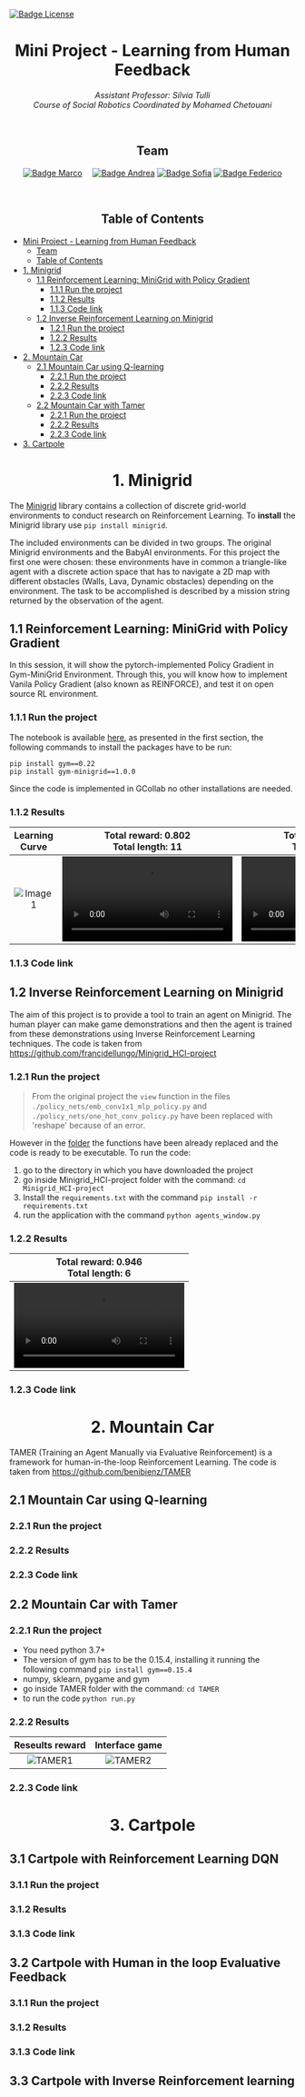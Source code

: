 [![Badge License]][License]



<div align = center>


# Mini Project - Learning from Human Feedback


*Assistant Professor: Silvia Tulli* <br>
*Course of Social Robotics Coordinated by Mohamed Chetouani*

<br>


## Team

[![Badge Marco]][Marco] 
[![Badge Andrea]][Andrea]
[![Badge Sofia]][Sofia]
[![Badge Federico]][Federico]

<br>

## Table of Contents
<div align = left>

- [Mini Project - Learning from Human Feedback](#mini-project---learning-from-human-feedback)
  - [Team](#team)
  - [Table of Contents](#table-of-contents)
- [1. Minigrid](#1-minigrid)
  - [1.1 Reinforcement Learning: MiniGrid with Policy Gradient](#11-reinforcement-learning-minigrid-with-policy-gradient)
    - [1.1.1 Run the project](#111-run-the-project)
    - [1.1.2 Results](#112-results)
    - [1.1.3 Code link](#113-code-link)
  - [1.2 Inverse Reinforcement Learning on Minigrid](#12-inverse-reinforcement-learning-on-minigrid)
    - [1.2.1 Run the project](#121-run-the-project)
    - [1.2.2 Results](#122-results)
    - [1.2.3 Code link](#123-code-link)
- [2. Mountain Car](#2-mountain-car)
  - [2.1 Mountain Car using Q-learning](#21-mountain-car-using-q-learning)
    - [2.2.1 Run the project](#221-run-the-project)
    - [2.2.2 Results](#222-results)
    - [2.2.3 Code link](#223-code-link)
  - [2.2 Mountain Car with Tamer](#22-mountain-car-with-tamer)
    - [2.2.1 Run the project](#221-run-the-project-1)
    - [2.2.2 Results](#222-results-1)
    - [2.2.3 Code link](#223-code-link-1)
- [3. Cartpole](#3-cartpole)



<div align = center>

# 1. Minigrid

<div align = left>

The <a href="https://github.com/Farama-Foundation/Minigrid">Minigrid</a> library contains a collection of discrete grid-world environments to conduct research on Reinforcement Learning. To **install** the Minigrid library use `pip install minigrid`.

The included environments can be divided in two groups. The original Minigrid environments and the BabyAI environments. For this project the first one were chosen: these environments have in common a triangle-like agent with a discrete action space that has to navigate a 2D map with different obstacles (Walls, Lava, Dynamic obstacles) depending on the environment. The task to be accomplished is described by a mission string returned by the observation of the agent.

## 1.1 Reinforcement Learning: MiniGrid with Policy Gradient

In this session, it will show the pytorch-implemented Policy Gradient in Gym-MiniGrid Environment. Through this, you will know how to implement Vanila Policy Gradient (also known as REINFORCE), and test it on open source RL environment.

### 1.1.1 Run the project
The notebook is available <a href="https://github.com/marco-milanesi/social-project/blob/main/src/MiniGrid/Policy_Gradient_With_Gym_MiniGrid.ipynb">here</a>, as presented in the first section, the following commands to install the packages have to be run:

```
pip install gym==0.22
pip install gym-minigrid==1.0.0
```
Since the code is implemented in GCollab no other installations are needed.

### 1.1.2 Results

|    Learning Curve    |    Total reward: 0.802 <br> Total length: 11 |  Total reward: 0.604 <br> Total length: 22 |  
|:------------:|:-------------:|:-------------:|
| ![Image1] |  <video src="https://user-images.githubusercontent.com/47824890/201166814-94f135ec-2a95-4494-a8bb-3768cbca4ad1.mp4">| <video src="https://user-images.githubusercontent.com/47824890/201166854-f5e1f61c-5d9b-4265-8014-0dba8dd47692.mp4">|

### 1.1.3 Code link

## 1.2 Inverse Reinforcement Learning on Minigrid
The aim of this project is to provide a tool to train an agent on Minigrid. The human player can make game demonstrations and then the agent is trained from these demonstrations using Inverse Reinforcement Learning techniques. The code is taken from <a href="https://github.com/francidellungo/Minigrid_HCI-project">https://github.com/francidellungo/Minigrid_HCI-project</a>

### 1.2.1 Run the project
> From the original project the `view` function in the files `./policy_nets/emb_conv1x1_mlp_policy.py` and `./policy_nets/one_hot_conv_policy.py` have been replaced with 'reshape' because of an error.

However in the <a href="https://github.com/marco-milanesi/social-project/tree/main/src/MiniGrid%20IRL">folder</a> the functions have been already replaced and the code is ready to be executable. To run the code:

1. go to the directory in which you have downloaded the project
2. go inside Minigrid_HCI-project folder with the command: `cd Minigrid_HCI-project`
3. Install the `requirements.txt` with the command `pip install -r requirements.txt`
4. run the application with the command `python agents_window.py`

### 1.2.2 Results
|  Total reward: 0.946 <br> Total length: 6 |
|:-----------------------------------------:|
|<video src="https://user-images.githubusercontent.com/47824890/201468083-fcd63461-97a0-40fe-a6f8-8c15f5ae7aad.mp4">|


### 1.2.3 Code link

<div align = center>

# 2. Mountain Car
<div align = left>

TAMER (Training an Agent Manually via Evaluative Reinforcement) is a framework for human-in-the-loop Reinforcement Learning. The code is taken from <a href="https://github.com/benibienz/TAMER">https://github.com/benibienz/TAMER</a>

## 2.1 Mountain Car using Q-learning
### 2.2.1 Run the project
### 2.2.2 Results
### 2.2.3 Code link

## 2.2 Mountain Car with Tamer
### 2.2.1 Run the project
* You need python 3.7+
* The version of gym has to be the 0.15.4, installing it running the following command `pip install gym==0.15.4`
* numpy, sklearn, pygame and gym
* go inside TAMER folder with the command: `cd TAMER`
* to run the code `python run.py`
### 2.2.2 Results
| Reseults reward | Interface game |
|:---:|:----:|
| ![TAMER1] | ![TAMER2] |

### 2.2.3 Code link

<div align = center>

# 3. Cartpole
<div align = left>

## 3.1 Cartpole with Reinforcement Learning DQN
### 3.1.1 Run the project
### 3.1.2 Results
### 3.1.3 Code link

## 3.2 Cartpole with Human in the loop Evaluative Feedback
### 3.1.1 Run the project
### 3.1.2 Results
### 3.1.3 Code link


## 3.3 Cartpole with Inverse Reinforcement learning




<!----------------------------------{ Images }--------------------------------->


[Image1]: README_Images/result-minigrid.png
[Video1]: README_Images/minigrid.mp4
[Video2]: README_Images/minigrid2.mp4

[TAMER1]: README_Images/tamer.png
[TAMER2]: README_Images/tamer-terminal.png
<!----------------------------------------------------------------------------->

 [Andrea]: https://github.com/gianandry

 [Marco]: https://github.com/marco-milanesi

 [Sofia]: https://github.com/sofiatoss

 [Federico]: https://github.com/fedichicco

 [License]: LICENSE


<!---------------------------------{ Badges }---------------------------------->

 [Badge License]: https://img.shields.io/badge/License-MIT-yellow.svg?style=for-the-badge

 [Badge Andrea]: https://img.shields.io/badge/Andrea_Campanelli-8a61c7?style=for-the-badge

 [Badge Marco]: https://img.shields.io/badge/Marco_Milanesi-4776c1?style=for-the-badge

 [Badge Sofia]: https://img.shields.io/badge/Sofia_Toscano-2930c1?style=for-the-badge

 [Badge Federico]: https://img.shields.io/badge/Federico_Scassola-9cf?style=for-the-badge
